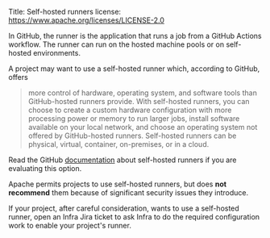 Title: Self-hosted runners
license: https://www.apache.org/licenses/LICENSE-2.0

In GitHub, the runner is the application that runs a job from a GitHub Actions workflow. The runner can run on the hosted machine pools or on self-hosted environments.

A project may want to use a self-hosted runner which, according to GitHub, offers

> more control of hardware, operating system, and software tools than GitHub-hosted runners provide. With self-hosted runners, you can choose to create a custom hardware configuration with more processing power or memory to run larger jobs, install software available on your local network, and choose an operating system not offered by GitHub-hosted runners. Self-hosted runners can be physical, virtual, container, on-premises, or in a cloud.

Read the GitHub <a href="https://help.github.com/en/actions/hosting-your-own-runners/about-self-hosted-runners#self-hosted-runner-security-with-public-repositories" target="_blank">documentation</a> about self-hosted runners if you are evaluating this option.

Apache permits projects to use self-hosted runners, but does **not recommend** them because of significant security issues they introduce.

If your project, after careful consideration, wants to use a self-hosted runner, open an Infra Jira ticket to ask Infra to do the required configuration work to enable your project's runner.
